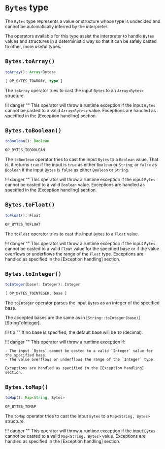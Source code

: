 # `Bytes` type
The `Bytes` type represents a value or structure whose type is undecided
and cannot be automatically inferred by the interpreter.

The operators available for this type assist the interpreter to handle
`Bytes` values and structures in a deterministic way so that it can be
safely casted to other, more useful types.

## `Bytes.toArray()`
```ts
toArray(): Array<Bytes>
```
```ts
[ OP_BYTES_TOARRAY, type ]
```
The `toArray` operator tries to cast the input `Bytes` to an 
`Array<Bytes>` structure.

!!! danger ""
    This operator will throw a runtime exception if the input `Bytes` 
    cannot be casted to a valid `Array<Bytes>` value. Exceptions are 
    handled as specified in the [Exception handling] section.

## `Bytes.toBoolean()`
```ts
toBoolean(): Boolean
```
```ts
OP_BYTES_TOBOOLEAN
```
The `toBoolean` operator tries to cast the input `Bytes` to a `Boolean`
value. That is, it returns `true` if the input is `true` as either
`Boolean` or `String`; or `false` as `Boolean` if the input `Bytes` is
`false` as either `Boolean` or `String`.

!!! danger ""
    This operator will throw a runtime exception if the input `Bytes` 
    cannot be casted to a valid `Boolean` value. Exceptions are handled 
    as specified in the [Exception handling] section.

## `Bytes.toFloat()`
```ts
toFloat(): Float
```
```ts
OP_BYTES_TOFLOAT
```
The `toFloat` operator tries to cast the input `Bytes` to a `Float`
value.

!!! danger ""
    This operator will throw a runtime exception if the input `Bytes` 
    cannot be casted to a valid `Float` value for the specified base or 
    if the value overflows or underflows the range of the `Float` type.
    Exceptions are handled as specified in the [Exception handling] 
    section.

## `Bytes.toInteger()`
```ts
toInteger(base?: Integer): Integer
```
```ts
[ OP_BYTES_TOINTEGER, base ]
```
The `toInteger` operator parses the input `Bytes` as an integer of the
specified base.

The accepted bases are the same as in
[`String::toInteger(base)`][StringToInteger].

!!! tip ""
    If no base is specified, the default base will be `10` (decimal).

!!! danger ""
    This operator will throw a runtime exception if:
    
    - The input `Bytes` cannot be casted to a valid `Integer` value for 
    the specified base.
    - The value overflows or underflows the range of the `Integer` type.

    Exceptions are handled as specified in the [Exception handling] 
    section.

## `Bytes.toMap()`
```ts
toMap(): Map<String, Bytes>
```
```ts
OP_BYTES_TOMAP
```
The `toMap` operator tries to cast the input `Bytes` to a 
`Map<String, Bytes>` structure.

!!! danger ""
    This operator will throw a runtime exception if the input `Bytes` 
    cannot be casted to a valid `Map<String, Bytes>` value. Exceptions 
    are handled as specified in the [Exception handling] section.
